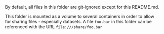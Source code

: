 By default, all files in this folder are git-ignored except for this README.md.

This folder is mounted as a volume to several containers in order to allow for sharing files -
especially datasets.
A file `foo.bar` in this folder can be referenced with the URL `file:///share/foo.bar`

